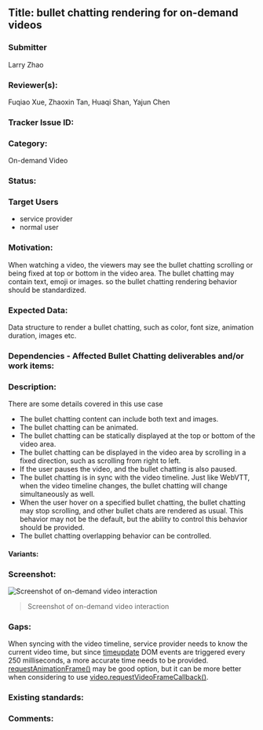 ## Title: bullet chatting rendering for on-demand videos

### Submitter

Larry Zhao

### Reviewer(s):

Fuqiao Xue, Zhaoxin Tan, Huaqi Shan, Yajun Chen

### Tracker Issue ID:

### Category:

On-demand Video

### Status: 

### Target Users

- service provider
- normal user

### Motivation:

When watching a video, the viewers may see the bullet chatting scrolling or being fixed at top or bottom in the video area. The bullet chatting may contain text, emoji or images. so the bullet chatting rendering behavior should be standardized.

### Expected Data:

Data structure to render a bullet chatting, such as color, font size, animation duration, images etc.

### Dependencies - Affected Bullet Chatting deliverables and/or work items:

### Description:

There are some details covered in this use case 

- The bullet chatting content can include both text and images.
- The bullet chatting can be animated.
- The bullet chatting can be statically displayed at the top or bottom of the video area.
- The bullet chatting can be displayed in the video area by scrolling in a fixed direction, such as scrolling from right to left.
- If the user pauses the video, and the bullet chatting is also paused.
- The bullet chatting is in sync with the video timeline. Just like WebVTT, when the video timeline changes, the bullet chatting will change simultaneously as well.
- When the user hover on a specified bullet chatting, the bullet chatting may stop scrolling, and other bullet chats are rendered as usual. This behavior may not be the default, but the ability to control this behavior should be provided.
- The bullet chatting overlapping behavior can be controlled.

#### Variants:

### Screenshot:
![Screenshot of on-demand video interaction](https://w3c.github.io/danmaku/images/video-on-demand.png "video-on-demand")
> Screenshot of on-demand video interaction


### Gaps:

When syncing with the video timeline, service provider needs to know the current video time, but since [timeupdate](https://html.spec.whatwg.org/multipage/media.html#event-media-timeupdate) DOM events are triggered every 250 milliseconds, a more accurate time needs to be provided. [requestAnimationFrame()](https://html.spec.whatwg.org/multipage/imagebitmap-and-animations.html#animation-frames) may be good option, but it can be more better when considering to use [video.requestVideoFrameCallback()](https://github.com/WICG/video-rvfc/blob/gh-pages/explainer.md).

### Existing standards:

### Comments:


